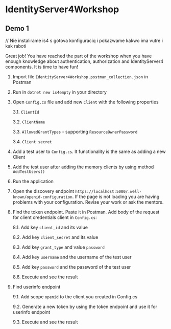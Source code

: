 # IdentityServer4Workshop

## Demo 1

// Nie instalirame is4 s gotova konfiguraciq i pokazwame kakwo ima vutre i kak raboti

Great job! You have reached the part of the workshop when you have enough knowledge about authentication, authorization and IdentityServer4 components. It is time to have fun!

1. Import file `IdentityServer4Workshop.postman_collection.json` in Postman

2. Run in `dotnet new is4empty` in your directory

3. Open `Config.cs` file and add new `Client` with the following properties 

	3.1. `ClientId`
  
	3.2. `ClientName`
  
	3.3. `AllowedGrantTypes` - supporting `ResourceOwnerPassword`
  
	3.4. `Client secret`
  
4. Add a test user to `Config.cs`. It functionality is the same as adding a new Client

5. Add the test user after adding the memory clients by using method `AddTestUsers()`

6. Run the application

7. Open the discovery endpoint `https://localhost:5000/.well-known/openid-configuration`. If the page is not loading you are having problems with your configuration. Revise your work or ask the mentors.

8. Find the token endpoint. Paste it in Postman. Add body of the request for client credentials client in `Config.cs`:

	8.1. Add key `client_id` and its value
  
	8.2. Add key `client_secret` and its value
  
	8.3. Add key `grant_type` and value `password`
  
	8.4. Add key `username` and the username of the test user
  
	8.5. Add key `password` and the password of the test user
  
	8.6. Execute and see the result
  
9. Find userinfo endpoint

	9.1. Add scope `openid` to the client you created in Config.cs
  
	9.2. Generate a new token by using the token endpoint and use it for userinfo endpoint
  
	9.3. Execute and see the result
